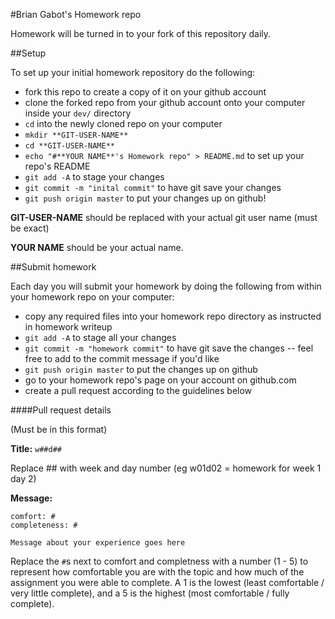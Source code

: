 #Brian Gabot's Homework repo

Homework will be turned in to your fork of this repository daily.

##Setup

To set up your initial homework repository do the following:

* fork this repo to create a copy of it on your github account
* clone the forked repo from your github account onto your computer inside your `dev/` directory
* `cd` into the newly cloned repo on your computer
* `mkdir **GIT-USER-NAME**`
* `cd **GIT-USER-NAME**`
* `echo "#**YOUR NAME**'s Homework repo" > README.md` to set up your repo's README
* `git add -A` to stage your changes
* `git commit -m "inital commit"` to have git save your changes
* `git push origin master` to put your changes up on github!

**GIT-USER-NAME** should be replaced with your actual git user name (must be exact)

**YOUR NAME** should be your actual name.



##Submit homework

Each day you will submit your homework by doing the following from within your homework repo on your computer:

* copy any required files into your homework repo directory as instructed in homework writeup
* `git add -A` to stage all your changes
* `git commit -m "homework commit"` to have git save the changes -- feel free to add to the commit message if you'd like
* `git push origin master` to put the changes up on github
* go to your homework repo's page on your account on github.com
* create a pull request according to the guidelines below

####Pull request details

(Must be in this format)

**Title:** `w##d##`

Replace ## with week and day number (eg w01d02  = homework for week 1 day 2)

**Message:**

```
comfort: #
completeness: #

Message about your experience goes here
```

Replace the `#`s next to comfort and completness with a number (1 - 5) to represent how comfortable you are with the topic and how much of the assignment you were able to complete.  A 1 is the lowest (least comfortable / very little complete), and a 5 is the highest (most comfortable / fully complete).
